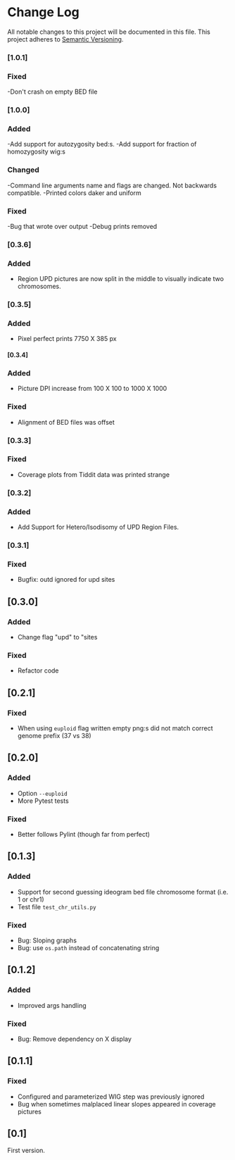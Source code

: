 # Change Log
All notable changes to this project will be documented in this file.
This project adheres to [Semantic Versioning](http://semver.org/).

### [1.0.1]
### Fixed
-Don't crash on empty BED file

### [1.0.0]
### Added
-Add support for autozygosity bed:s.
-Add support for fraction of homozygosity wig:s
### Changed
-Command line arguments name and flags are changed. Not backwards compatible.
-Printed colors daker and uniform 
### Fixed
-Bug that wrote over output
-Debug prints removed

### [0.3.6]
### Added
- Region UPD pictures are now split in the middle to visually indicate two
chromosomes.

### [0.3.5]
### Added
- Pixel perfect prints 7750 X 385 px

#### [0.3.4]
### Added
- Picture DPI increase from 100 X 100 to 1000 X 1000
### Fixed
- Alignment of BED files was offset 

### [0.3.3]
### Fixed
- Coverage plots from Tiddit data was printed strange

### [0.3.2]
### Added
- Add Support for Hetero/Isodisomy of UPD Region Files.

### [0.3.1]
### Fixed
- Bugfix: outd ignored for upd sites 

## [0.3.0]
### Added
- Change flag "upd" to "sites
### Fixed
- Refactor code

## [0.2.1]
### Fixed
- When using `euploid` flag written empty png:s did not match correct genome prefix (37 vs 38)

## [0.2.0]
### Added
- Option `--euploid`
- More Pytest tests

### Fixed
- Better follows Pylint (though far from perfect)


## [0.1.3]
### Added
- Support for second guessing ideogram bed file chromosome format (i.e. 1 or chr1)
- Test file `test_chr_utils.py`

### Fixed
- Bug: Sloping graphs
- Bug: use `os.path` instead of concatenating string

## [0.1.2]

### Added
- Improved args handling

### Fixed
- Bug: Remove dependency on X display



## [0.1.1]
### Fixed
- Configured and parameterized WIG step was previously ignored
- Bug when sometimes malplaced linear slopes appeared in coverage pictures
	
## [0.1]
First version.

